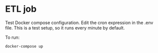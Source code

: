 # ETL job
Test Docker compose configuration. Edit the cron expression in the .env file.
This is a test setup, so it runs every minute by default.

To run:

```bash
docker-compose up
```


